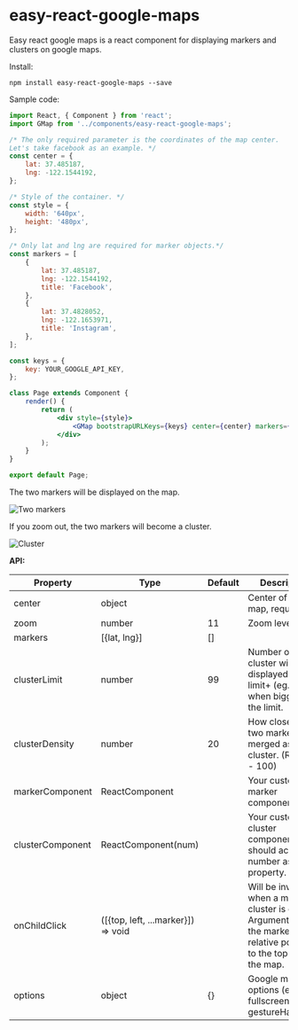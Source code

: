 

# easy-react-google-maps



Easy react google maps is a react component for displaying markers and clusters on google maps.



Install:

```
npm install easy-react-google-maps --save
```



Sample code:

```jsx
import React, { Component } from 'react';
import GMap from '../components/easy-react-google-maps';

/* The only required parameter is the coordinates of the map center.
Let's take facebook as an example. */
const center = {
    lat: 37.485187,
    lng: -122.1544192,
};

/* Style of the container. */
const style = {
    width: '640px',
    height: '480px',
};

/* Only lat and lng are required for marker objects.*/
const markers = [
    {
        lat: 37.485187,
    	lng: -122.1544192,
        title: 'Facebook',
    },
    {
        lat: 37.4828052,
    	lng: -122.1653971,
        title: 'Instagram',
    },
];

const keys = {
    key: YOUR_GOOGLE_API_KEY,
};

class Page extends Component {
    render() {
        return (
            <div style={style}>
                <GMap bootstrapURLKeys={keys} center={center} markers={markers} />
            </div>
        );
    }
}

export default Page;
```



The two markers will be displayed on the map.

![Two markers](https://lhmcn.github.io/images/easy-react-google-maps/sample1-1.png)

If you zoom out, the two markers will become a cluster.

![Cluster](https://lhmcn.github.io/images/easy-react-google-maps/sample1-2.png)



**API:**

| Property         | Type                               | Default | Description                                                  |
| ---------------- | ---------------------------------- | ------- | ------------------------------------------------------------ |
| center           | object                             |         | Center of the map, required.                                 |
| zoom             | number                             | 11      | Zoom level.                                                  |
| markers          | [{lat, lng}]                       | []      |                                                              |
| clusterLimit     | number                             | 99      | Number on the cluster will be displayed as limit+ (eg. 99+) when bigger than the limit. |
| clusterDensity   | number                             | 20      | How close should two markers be merged as a cluster. (Range: 1 - 100) |
| markerComponent  | ReactComponent                     |         | Your customized marker component.                            |
| clusterComponent | ReactComponent(num)                |         | Your customized cluster component, should accept a number as property. |
| onChildClick     | ([{top, left, ...marker}]) => void |         | Will be invoked when a marker or cluster is clicked. Arguments are the markers with relative positions to the top-left of the map. |
| options          | object                             | {}      | Google maps options (eg. fullscreenControl, gestureHandling) |